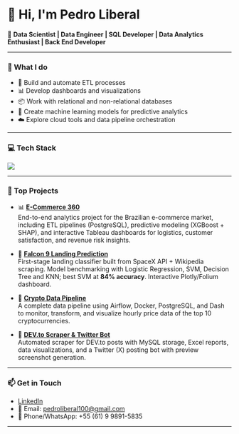 # 👋 Hi, I'm Pedro Liberal

🎯 **Data Scientist | Data Engineer | SQL Developer | Data Analytics Enthusiast | Back End Developer**

---

### 💼 What I do
- 🔄 Build and automate ETL processes
- 📊 Develop dashboards and visualizations
- 📦 Work with relational and non-relational databases
- 🤖 Create machine learning models for predictive analytics
- ☁️ Explore cloud tools and data pipeline orchestration

---

### 💻 Tech Stack

<div align="left">
  <img src="https://skillicons.dev/icons?i=aws,azure,docker,eclipse,git,github,js,linux,linkedin,matlab,mysql,postgresql,pycharm,python,sklearn,tensorflow,vscode,windows" />
</div>

---

### 📂 Top Projects

- 📊 [**E-Commerce 360**](https://github.com/pedrinhenrik/ecommerce-360)  
  End-to-end analytics project for the Brazilian e-commerce market, including ETL pipelines (PostgreSQL), predictive modeling (XGBoost + SHAP), and interactive Tableau dashboards for logistics, customer satisfaction, and revenue risk insights.

- 🚀  [**Falcon 9 Landing Prediction**](https://github.com/pedrinhenrik/falcon9-landing-prediction)  
 First-stage landing classifier built from SpaceX API + Wikipedia scraping. Model benchmarking with Logistic Regression, SVM, Decision Tree and KNN; best SVM at **84% accuracy**. Interactive Plotly/Folium dashboard.

- 🧩 [**Crypto Data Pipeline**](https://github.com/pedrinhenrik/crypto-data-pipeline)  
  A complete data pipeline using Airflow, Docker, PostgreSQL, and Dash to monitor, transform, and visualize hourly price data of the top 10 cryptocurrencies.

- 📑 [**DEV.to Scraper & Twitter Bot**](https://github.com/pedrinhenrik/devto-scraper)  
  Automated scraper for DEV.to posts with MySQL storage, Excel reports, data visualizations, and a Twitter (X) posting bot with preview screenshot generation.


---

### 📫 Get in Touch

- [LinkedIn](https://www.linkedin.com/in/pedrinhenrik)  
- 📧 Email: pedroliberal100@gmail.com
- 📱 Phone/WhatsApp: +55 (61) 9 9891-5835
---
